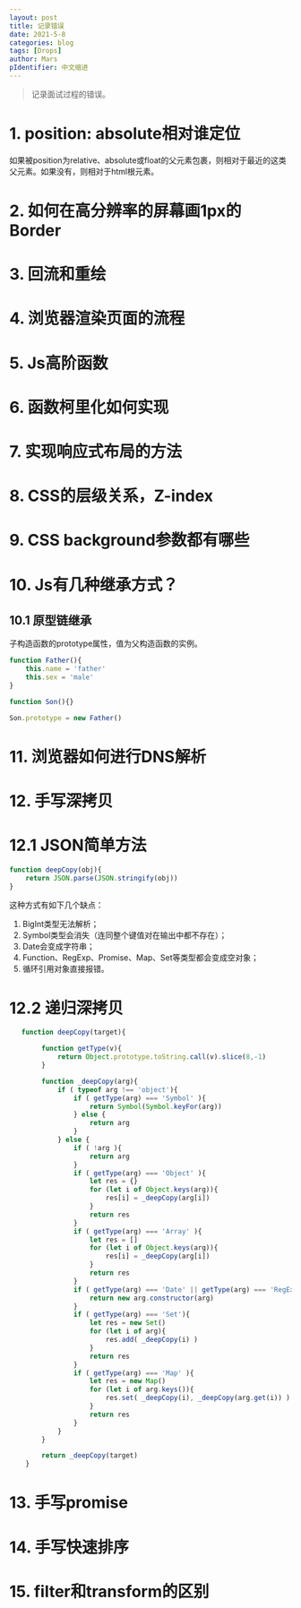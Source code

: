 ```yaml
---
layout: post
title: 记录错误
date: 2021-5-8
categories: blog
tags: [Drops]
author: Mars
pIdentifier: 中文缩进
---
```


> 记录面试过程的错误。
>

# 1. position: absolute相对谁定位

如果被position为relative、absolute或float的父元素包裹，则相对于最近的这类父元素。如果没有，则相对于html根元素。

# 2. 如何在高分辨率的屏幕画1px的Border

# 3. 回流和重绘

# 4. 浏览器渲染页面的流程

# 5. Js高阶函数

# 6. 函数柯里化如何实现

# 7. 实现响应式布局的方法

# 8. CSS的层级关系，Z-index

# 9. CSS background参数都有哪些

# 10. Js有几种继承方式？

## 10.1 原型链继承

子构造函数的prototype属性，值为父构造函数的实例。

```js
function Father(){
    this.name = 'father'
    this.sex = 'male'
}

function Son(){}

Son.prototype = new Father()
```

# 11. 浏览器如何进行DNS解析

# 12. 手写深拷贝

# 12.1 JSON简单方法

```js
function deepCopy(obj){
    return JSON.parse(JSON.stringify(obj))
}
```

这种方式有如下几个缺点：

1. BigInt类型无法解析；
2. Symbol类型会消失（连同整个键值对在输出中都不存在）；
3. Date会变成字符串；
4. Function、RegExp、Promise、Map、Set等类型都会变成空对象；
5. 循环引用对象直接报错。

# 12.2 递归深拷贝

```js
   function deepCopy(target){

        function getType(v){
            return Object.prototype.toString.call(v).slice(8,-1)
        }

        function _deepCopy(arg){
            if ( typeof arg !== 'object'){
                if ( getType(arg) === 'Symbol' ){
                    return Symbol(Symbol.keyFor(arg))
                } else {
                    return arg
                }
            } else {
                if ( !arg ){
                    return arg
                }
                if ( getType(arg) === 'Object' ){
                    let res = {}
                    for (let i of Object.keys(arg)){
                        res[i] = _deepCopy(arg[i])
                    }
                    return res
                }
                if ( getType(arg) === 'Array' ){
                    let res = []
                    for (let i of Object.keys(arg)){
                        res[i] = _deepCopy(arg[i])
                    }
                    return res
                }
                if ( getType(arg) === 'Date' || getType(arg) === 'RegExp'){
                    return new arg.constructor(arg)
                }
                if ( getType(arg) === 'Set'){
                    let res = new Set()
                    for (let i of arg){
                        res.add( _deepCopy(i) )
                    }
                    return res
                }
                if ( getType(arg) === 'Map' ){
                    let res = new Map()
                    for (let i of arg.keys()){
                        res.set( _deepCopy(i), _deepCopy(arg.get(i)) )
                    }
                    return res
                }
            }
        }

        return _deepCopy(target)
    }
```

# 13. 手写promise



# 14. 手写快速排序

# 15. filter和transform的区别


